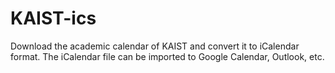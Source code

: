 # KAIST-ics

Download the academic calendar of KAIST and convert it to iCalendar format. The iCalendar file can be imported to Google Calendar, Outlook, etc.